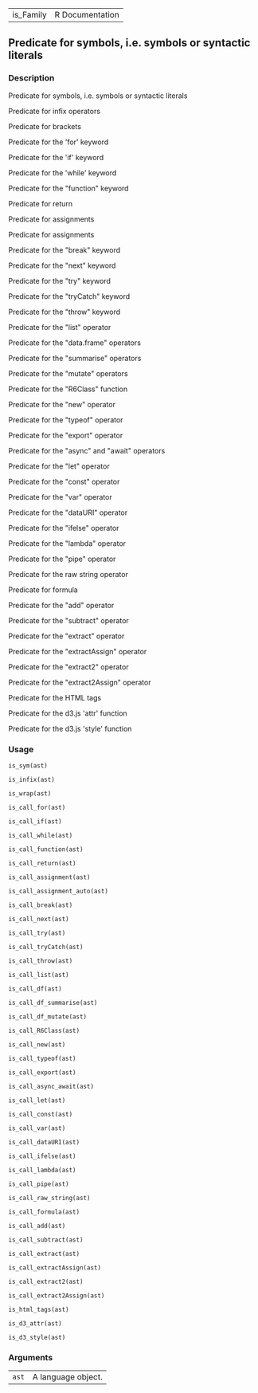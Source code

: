 |            |                 |
|------------|----------------:|
| is\_Family | R Documentation |

## Predicate for symbols, i.e. symbols or syntactic literals

### Description

Predicate for symbols, i.e. symbols or syntactic literals

Predicate for infix operators

Predicate for brackets

Predicate for the 'for' keyword

Predicate for the 'if' keyword

Predicate for the 'while' keyword

Predicate for the "function" keyword

Predicate for return

Predicate for assignments

Predicate for assignments

Predicate for the "break" keyword

Predicate for the "next" keyword

Predicate for the "try" keyword

Predicate for the "tryCatch" keyword

Predicate for the "throw" keyword

Predicate for the "list" operator

Predicate for the "data.frame" operators

Predicate for the "summarise" operators

Predicate for the "mutate" operators

Predicate for the "R6Class" function

Predicate for the "new" operator

Predicate for the "typeof" operator

Predicate for the "export" operator

Predicate for the "async" and "await" operators

Predicate for the "let" operator

Predicate for the "const" operator

Predicate for the "var" operator

Predicate for the "dataURI" operator

Predicate for the "ifelse" operator

Predicate for the "lambda" operator

Predicate for the "pipe" operator

Predicate for the raw string operator

Predicate for formula

Predicate for the "add" operator

Predicate for the "subtract" operator

Predicate for the "extract" operator

Predicate for the "extractAssign" operator

Predicate for the "extract2" operator

Predicate for the "extract2Assign" operator

Predicate for the HTML tags

Predicate for the d3.js 'attr' function

Predicate for the d3.js 'style' function

### Usage

    is_sym(ast)

    is_infix(ast)

    is_wrap(ast)

    is_call_for(ast)

    is_call_if(ast)

    is_call_while(ast)

    is_call_function(ast)

    is_call_return(ast)

    is_call_assignment(ast)

    is_call_assignment_auto(ast)

    is_call_break(ast)

    is_call_next(ast)

    is_call_try(ast)

    is_call_tryCatch(ast)

    is_call_throw(ast)

    is_call_list(ast)

    is_call_df(ast)

    is_call_df_summarise(ast)

    is_call_df_mutate(ast)

    is_call_R6Class(ast)

    is_call_new(ast)

    is_call_typeof(ast)

    is_call_export(ast)

    is_call_async_await(ast)

    is_call_let(ast)

    is_call_const(ast)

    is_call_var(ast)

    is_call_dataURI(ast)

    is_call_ifelse(ast)

    is_call_lambda(ast)

    is_call_pipe(ast)

    is_call_raw_string(ast)

    is_call_formula(ast)

    is_call_add(ast)

    is_call_subtract(ast)

    is_call_extract(ast)

    is_call_extractAssign(ast)

    is_call_extract2(ast)

    is_call_extract2Assign(ast)

    is_html_tags(ast)

    is_d3_attr(ast)

    is_d3_style(ast)

### Arguments

|       |                    |
|-------|--------------------|
| `ast` | A language object. |

<link rel="stylesheet" type="text/css" href="../css/md-styles.css"></link>
